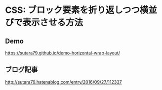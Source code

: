 # CSS: ブロック要素を折り返しつつ横並びで表示させる方法

## Demo
https://sutara79.github.io/demo-horizontal-wrap-layout/

## ブログ記事
http://sutara79.hatenablog.com/entry/2016/09/27/112337